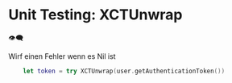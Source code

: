 # Unit Testing: XCTUnwrap
👁️‍🗨️

Wirf einen Fehler wenn es Nil ist

```swift
    let token = try XCTUnwrap(user.getAuthenticationToken())
```

